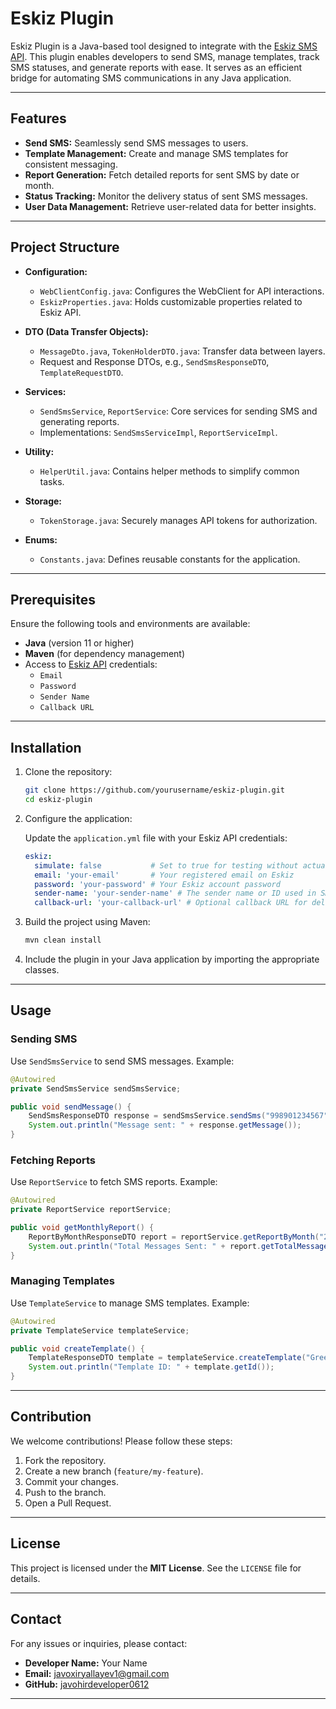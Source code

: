 
# Eskiz Plugin

Eskiz Plugin is a Java-based tool designed to integrate with the [Eskiz SMS API](https://eskiz.uz/). This plugin enables developers to send SMS, manage templates, track SMS statuses, and generate reports with ease. It serves as an efficient bridge for automating SMS communications in any Java application.

---

## Features

- **Send SMS:** Seamlessly send SMS messages to users.
- **Template Management:** Create and manage SMS templates for consistent messaging.
- **Report Generation:** Fetch detailed reports for sent SMS by date or month.
- **Status Tracking:** Monitor the delivery status of sent SMS messages.
- **User Data Management:** Retrieve user-related data for better insights.

---

## Project Structure

- **Configuration:**
  - `WebClientConfig.java`: Configures the WebClient for API interactions.
  - `EskizProperties.java`: Holds customizable properties related to Eskiz API.

- **DTO (Data Transfer Objects):**
  - `MessageDto.java`, `TokenHolderDTO.java`: Transfer data between layers.
  - Request and Response DTOs, e.g., `SendSmsResponseDTO`, `TemplateRequestDTO`.

- **Services:**
  - `SendSmsService`, `ReportService`: Core services for sending SMS and generating reports.
  - Implementations: `SendSmsServiceImpl`, `ReportServiceImpl`.

- **Utility:**
  - `HelperUtil.java`: Contains helper methods to simplify common tasks.

- **Storage:**
  - `TokenStorage.java`: Securely manages API tokens for authorization.

- **Enums:**
  - `Constants.java`: Defines reusable constants for the application.

---

## Prerequisites

Ensure the following tools and environments are available:

- **Java** (version 11 or higher)
- **Maven** (for dependency management)
- Access to [Eskiz API](https://eskiz.uz/) credentials:
  - `Email`
  - `Password`
  - `Sender Name`
  - `Callback URL`

---

## Installation

1. Clone the repository:

   ```bash
   git clone https://github.com/yourusername/eskiz-plugin.git
   cd eskiz-plugin
   ```

2. Configure the application:

   Update the `application.yml` file with your Eskiz API credentials:

   ```yaml
   eskiz:
     simulate: false           # Set to true for testing without actually sending SMS
     email: 'your-email'       # Your registered email on Eskiz
     password: 'your-password' # Your Eskiz account password
     sender-name: 'your-sender-name' # The sender name or ID used in SMS
     callback-url: 'your-callback-url' # Optional callback URL for delivery reports
   ```

3. Build the project using Maven:

   ```bash
   mvn clean install
   ```

4. Include the plugin in your Java application by importing the appropriate classes.

---

## Usage

### Sending SMS

Use `SendSmsService` to send SMS messages. Example:

```java
@Autowired
private SendSmsService sendSmsService;

public void sendMessage() {
    SendSmsResponseDTO response = sendSmsService.sendSms("998901234567", "Hello, this is a test message.");
    System.out.println("Message sent: " + response.getMessage());
}
```

### Fetching Reports

Use `ReportService` to fetch SMS reports. Example:

```java
@Autowired
private ReportService reportService;

public void getMonthlyReport() {
    ReportByMonthResponseDTO report = reportService.getReportByMonth("2024-11");
    System.out.println("Total Messages Sent: " + report.getTotalMessages());
}
```

### Managing Templates

Use `TemplateService` to manage SMS templates. Example:

```java
@Autowired
private TemplateService templateService;

public void createTemplate() {
    TemplateResponseDTO template = templateService.createTemplate("Greetings", "Hello, welcome to our service!");
    System.out.println("Template ID: " + template.getId());
}
```

---

## Contribution

We welcome contributions! Please follow these steps:

1. Fork the repository.
2. Create a new branch (`feature/my-feature`).
3. Commit your changes.
4. Push to the branch.
5. Open a Pull Request.

---

## License

This project is licensed under the **MIT License**. See the `LICENSE` file for details.

---

## Contact

For any issues or inquiries, please contact:

- **Developer Name:** Your Name  
- **Email:** javoxiryallayev1@gmail.com  
- **GitHub:** [javohirdeveloper0612](https://github.com/javohirdeveloper0612)

---
